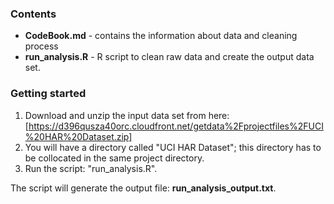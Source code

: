 ### Contents
* **CodeBook.md** - contains the information about data and cleaning process 
* **run_analysis.R** - R script to clean raw data and create the output data set.

### Getting started
1. Download and unzip the input data set from here: [https://d396qusza40orc.cloudfront.net/getdata%2Fprojectfiles%2FUCI%20HAR%20Dataset.zip]
2. You will have a directory called "UCI HAR Dataset"; this directory has to be collocated in the same project directory.
3. Run the script: "run_analysis.R".

The script will generate the output file: **run_analysis_output.txt**.
